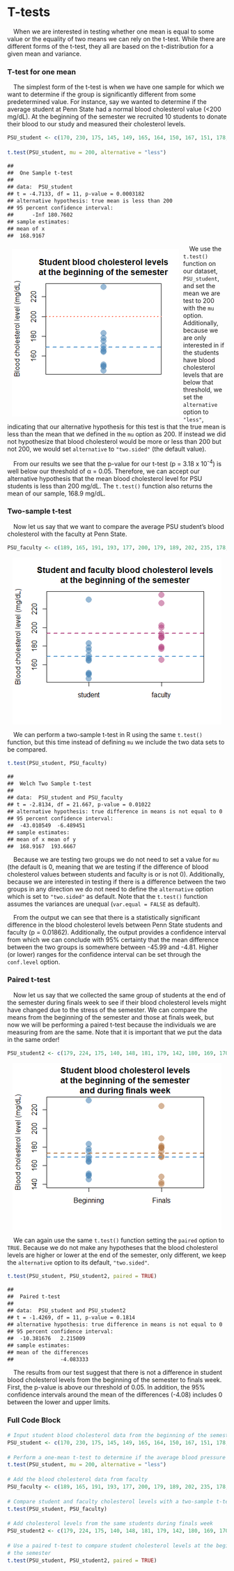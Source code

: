 
# T-tests

 When we are interested in testing whether one mean is equal to some
value or the equality of two means we can rely on the t-test. While
there are different forms of the t-test, they all are based on the
t-distribution for a given mean and variance.

### T-test for one mean

 The simplest form of the t-test is when we have one sample for which we
want to determine if the group is significantly different from some
predetermined value. For instance, say we wanted to determine if the
average student at Penn State had a normal blood cholesterol value
(&lt;200 mg/dL). At the beginning of the semester we recruited 10
students to donate their blood to our study and measured their
cholesterol levels.

``` r
PSU_student <- c(170, 230, 175, 145, 149, 165, 164, 150, 167, 151, 178, 183)

t.test(PSU_student, mu = 200, alternative = "less")
```

    ## 
    ##  One Sample t-test
    ## 
    ## data:  PSU_student
    ## t = -4.7133, df = 11, p-value = 0.0003182
    ## alternative hypothesis: true mean is less than 200
    ## 95 percent confidence interval:
    ##      -Inf 180.7602
    ## sample estimates:
    ## mean of x 
    ##  168.9167

<img src="img/t-tests/one_mean_plot-1.png" style="float:left; padding:10px" style="display: block; margin: auto;" />

 We use the `t.test()` function on our dataset, `PSU_student`, and set
the mean we are test to 200 with the `mu` option. Additionally, because
we are only interested in if the students have blood cholesterol levels
that are below that threshold, we set the `alternative` option to
`"less"`, indicating that our alternative hypothesis for this test is
that the true mean is less than the mean that we defined in the `mu`
option as 200. If instead we did not hypothesize that blood cholesterol
would be more or less than 200 but not 200, we would set `alternative`
to `"two.sided"` (the default value).

 From our results we see that the p-value for our t-test (p = 3.18 x
10<sup>-4</sup>) is well below our threshold of α = 0.05. Therefore, we
can accept our alternative hypothesis that the mean blood cholesterol
level for PSU students is less than 200 mg/dL. The `t.test()` function
also returns the mean of our sample, 168.9 mg/dL.

### Two-sample t-test

 Now let us say that we want to compare the average PSU student’s blood
cholesterol with the faculty at Penn State.

``` r
PSU_faculty <- c(189, 165, 191, 193, 177, 200, 179, 189, 202, 235, 178, 226)
```

<img src="img/t-tests/two_mean_plot-1.png" style="display: block; margin: auto;" />

 We can perform a two-sample t-test in R using the same `t.test()`
function, but this time instead of defining `mu` we include the two data
sets to be compared.

``` r
t.test(PSU_student, PSU_faculty)
```

    ## 
    ##  Welch Two Sample t-test
    ## 
    ## data:  PSU_student and PSU_faculty
    ## t = -2.8134, df = 21.667, p-value = 0.01022
    ## alternative hypothesis: true difference in means is not equal to 0
    ## 95 percent confidence interval:
    ##  -43.010549  -6.489451
    ## sample estimates:
    ## mean of x mean of y 
    ##  168.9167  193.6667

 Because we are testing two groups we do not need to set a value for
`mu` (the default is 0, meaning that we are testing if the difference of
blood cholesterol values between students and faculty is or is not 0).
Additionally, because we are interested in testing if there is a
difference between the two groups in any direction we do not need to
define the `alternative` option which is set to `"two.sided"` as
default. Note that the `t.test()` function assumes the variances are
unequal (`var.equal = FALSE` as default).

 From the output we can see that there is a statistically significant
difference in the blood cholesterol levels between Penn State students
and faculty (p = 0.01862). Additionally, the output provides a
confidence interval from which we can conclude with 95% certainty that
the mean difference between the two groups is somewhere between -45.99
and -4.81. Higher (or lower) ranges for the confidence interval can be
set through the `conf.level` option.

### Paired t-test

 Now let us say that we collected the same group of students at the end
of the semester during finals week to see if their blood cholesterol
levels might have changed due to the stress of the semester. We can
compare the means from the beginning of the semester and those at finals
week, but now we will be performing a paired t-test because the
individuals we are measuring from are the same. Note that it is
important that we put the data in the same order!

``` r
PSU_student2 <- c(179, 224, 175, 140, 148, 181, 179, 142, 180, 169, 170, 189)
```

<img src="img/t-tests/paired_plot-1.png" style="display: block; margin: auto;" />

 We can again use the same `t.test()` function setting the `paired`
option to `TRUE`. Because we do not make any hypotheses that the blood
cholesterol levels are higher or lower at the end of the semester, only
different, we keep the `alternative` option to its default,
`"two.sided"`.

``` r
t.test(PSU_student, PSU_student2, paired = TRUE)
```

    ## 
    ##  Paired t-test
    ## 
    ## data:  PSU_student and PSU_student2
    ## t = -1.4269, df = 11, p-value = 0.1814
    ## alternative hypothesis: true difference in means is not equal to 0
    ## 95 percent confidence interval:
    ##  -10.381676   2.215009
    ## sample estimates:
    ## mean of the differences 
    ##               -4.083333

 The results from our test suggest that there is not a difference in
student blood cholesterol levels from the beginning of the semester to
finals week. First, the p-value is above our threshold of 0.05. In
addition, the 95% confidence intervals around the mean of the
differences (-4.08) includes 0 between the lower and upper limits.

### Full Code Block

``` r
# Input student blood cholesterol data from the beginning of the semester
PSU_student <- c(170, 230, 175, 145, 149, 165, 164, 150, 167, 151, 178, 183)

# Perform a one-mean t-test to determine if the average blood pressure is less than 200
t.test(PSU_student, mu = 200, alternative = "less")

# Add the blood cholesterol data from faculty
PSU_faculty <- c(189, 165, 191, 193, 177, 200, 179, 189, 202, 235, 178, 226)

# Compare student and faculty cholesterol levels with a two-sample t-test
t.test(PSU_student, PSU_faculty)

# Add cholesterol levels from the same students during finals week
PSU_student2 <- c(179, 224, 175, 140, 148, 181, 179, 142, 180, 169, 170, 189)

# Use a paired t-test to compare student cholesterol levels at the beginning and end of
# the semester
t.test(PSU_student, PSU_student2, paired = TRUE)
```
